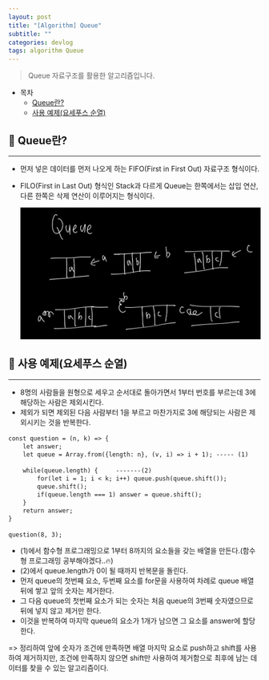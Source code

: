```yaml
---
layout: post
title: "[Algorithm] Queue"
subtitle: ""
categories: devlog
tags: algorithm Queue
---
```


> Queue 자료구조를 활용한 알고리즘입니다.

<!--more-->

- 목차
  - [Queue란?](#-queue란)
  - [사용 예제(요세푸스 순열)](#-사용-예제요세푸스-순열)

## 📌 Queue란?

---

- 먼저 넣은 데이터를 먼저 나오게 하는 FIFO(First in First Out) 자료구조 형식이다.
- FILO(First in Last Out) 형식인 Stack과 다르게 Queue는 한쪽에서는 삽입 연산, 다른 한쪽은 삭제 연산이 이루어지는 형식이다.

  <img alt='queue' src='/assets/img/algorithm/queue.png' width="500px">

## 📌 사용 예제(요세푸스 순열)

---

- 8명의 사람들을 원형으로 세우고 순서대로 돌아가면서 1부터 번호를 부르는데 3에 해당하는 사람은 제외시킨다.
- 제외가 되면 제외된 다음 사람부터 1을 부르고 마찬가지로 3에 해당되는 사람은 제외시키는 것을 반복한다.

```
const question = (n, k) => {
    let answer;
    let queue = Array.from({length: n}, (v, i) => i + 1); ----- (1)

    while(queue.length) {     -------(2)
        for(let i = 1; i < k; i++) queue.push(queue.shift());
        queue.shift();
        if(queue.length === 1) answer = queue.shift();
    }
    return answer;
}

question(8, 3);
```

- (1)에서 함수형 프로그래밍으로 1부터 8까지의 요소들을 갖는 배열을 만든다.(함수형 프로그래밍 공부해야겠다..🔥)
- (2)에서 queue.length가 0이 될 때까지 반복문을 돌린다.
- 먼저 queue의 첫번째 요소, 두번째 요소를 for문을 사용하여 차례로 queue 배열 뒤에 쌓고 앞의 숫자는 제거한다.
- 그 다음 queue의 첫번째 요소가 되는 숫자는 처음 queue의 3번째 숫자였으므로 뒤에 넣지 않고 제거만 한다.
- 이것을 반복하여 마지막 queue의 요소가 1개가 남으면 그 요소를 answer에 할당한다.

=> 정리하여 앞에 숫자가 조건에 만족하면 배열 마지막 요소로 push하고 shift를 사용하여 제거하지만, 조건에 만족하지 않으면 shift만 사용하여 제거함으로 최후에 남는 데이터를 찾을 수 있는 알고리즘이다.
